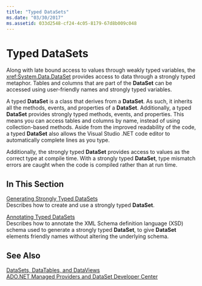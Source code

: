```yaml
---
title: "Typed DataSets"
ms.date: "03/30/2017"
ms.assetid: 033d2548-cf24-4c05-8179-67d8b009c048
---
```

# Typed DataSets
Along with late bound access to values through weakly typed variables, the <xref:System.Data.DataSet> provides access to data through a strongly typed metaphor. Tables and columns that are part of the **DataSet** can be accessed using user-friendly names and strongly typed variables.  
  
 A typed **DataSet** is a class that derives from a **DataSet**. As such, it inherits all the methods, events, and properties of a **DataSet**. Additionally, a typed **DataSet** provides strongly typed methods, events, and properties. This means you can access tables and columns by name, instead of using collection-based methods. Aside from the improved readability of the code, a typed **DataSet** also allows the Visual Studio .NET code editor to automatically complete lines as you type.  
  
 Additionally, the strongly typed **DataSet** provides access to values as the correct type at compile time. With a strongly typed **DataSet**, type mismatch errors are caught when the code is compiled rather than at run time.  
  
## In This Section  
 [Generating Strongly Typed DataSets](../../../../../docs/framework/data/adonet/dataset-datatable-dataview/generating-strongly-typed-datasets.md)  
 Describes how to create and use a strongly typed **DataSet**.  
  
 [Annotating Typed DataSets](../../../../../docs/framework/data/adonet/dataset-datatable-dataview/annotating-typed-datasets.md)  
 Describes how to annotate the XML Schema definition language (XSD) schema used to generate a strongly typed **DataSet**, to give **DataSet** elements friendly names without altering the underlying schema.  
  
## See Also  
 [DataSets, DataTables, and DataViews](../../../../../docs/framework/data/adonet/dataset-datatable-dataview/index.md)  
 [ADO.NET Managed Providers and DataSet Developer Center](https://go.microsoft.com/fwlink/?LinkId=217917)
